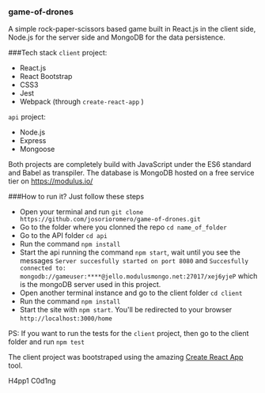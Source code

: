 ### game-of-drones

A simple rock-paper-scissors based game built in React.js in the client side,
Node.js for the server side and MongoDB for the data persistence.

###Tech stack
`client` project:
* React.js
* React Bootstrap
* CSS3
* Jest
* Webpack (through `create-react-app` )

`api` project:
* Node.js
* Express
* Mongoose

Both projects are completely build with JavaScript under the ES6 standard and Babel as transpiler.
The database is MongoDB hosted on a free service tier on https://modulus.io/

###How to run it?
Just follow these steps

* Open your terminal and run `git clone https://github.com/josorioromero/game-of-drones.git`
* Go to the folder where you clonned the repo `cd name_of_folder`
* Go to the API folder `cd api`
* Run the command `npm install`
* Start the api running the command `npm start`, wait until you see the messages `Server succesfully started on port 8080` and `Succesfully connected to: mongodb://gameuser:****@jello.modulusmongo.net:27017/xej6yjeP` which is the mongoDB server used in this project.
* Open another terminal instance and go to the client folder `cd client`
* Run the command `npm install`
* Start the site with `npm start`. You'll be redirected to your browser `http://localhost:3000/home`

PS: If you want to run the tests for the `client` project, then go to the client folder and run `npm test`

The client project was bootstraped using the amazing [Create React App](https://github.com/facebookincubator/create-react-app) tool.

H4pp1 C0d1ng
